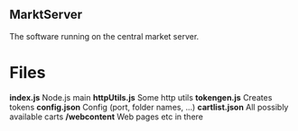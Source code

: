 ## MarktServer
The software running on the central market server.

# Files
**index.js** Node.js main
**httpUtils.js** Some http utils
**tokengen.js** Creates tokens
**config.json** Config (port, folder names, ...)
**cartlist.json** All possibly available carts
**/webcontent** Web pages etc in there
